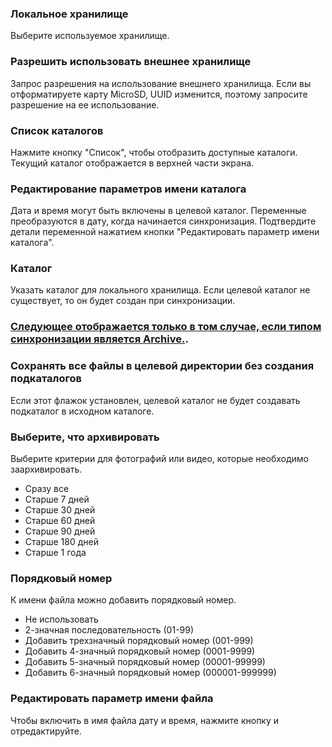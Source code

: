 ### Локальное хранилище

Выберите используемое хранилище.

### Разрешить использовать внешнее хранилище

Запрос разрешения на использование внешнего хранилища. Если вы отформатируете карту MicroSD, UUID изменится, поэтому запросите разрешение на ее использование.

### Список каталогов

Нажмите кнопку "Список", чтобы отобразить доступные каталоги. Текущий каталог отображается в верхней части экрана.

### Редактирование параметров имени каталога
Дата и время могут быть включены в целевой каталог. Переменные преобразуются в дату, когда начинается синхронизация. Подтвердите детали переменной нажатием кнопки "Редактировать параметр имени каталога".

### Каталог
Указать каталог для локального хранилища. Если целевой каталог не существует, то он будет создан при синхронизации.

### <u>Следующее отображается только в том случае, если типом синхронизации является Archive.</u>.
### Сохранять все файлы в целевой директории без создания подкаталогов
Если этот флажок установлен, целевой каталог не будет создавать подкаталог в исходном каталоге.
### Выберите, что архивировать

Выберите критерии для фотографий или видео, которые необходимо заархивировать.

- Сразу все
- Старше 7 дней
- Старше 30 дней
- Старше 60 дней
- Старше 90 дней
- Старше 180 дней
- Старше 1 года

### Порядковый  номер

К имени файла можно добавить порядковый номер.

- Не использовать
- 2-значная последовательность (01-99)
- Добавить трехзначный порядковый номер (001-999)
- Добавить 4-значный порядковый номер (0001-9999)
- Добавить 5-значный порядковый номер (00001-99999)
- Добавить 6-значный порядковый номер (000001-999999)

### Редактировать параметр имени файла

Чтобы включить в имя файла дату и время, нажмите кнопку и отредактируйте.
